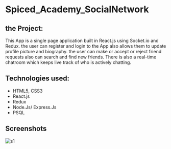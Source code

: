 # Spiced_Academy_SocialNetwork

## the Project:

This App is a single page application built in React.js using Socket.io and Redux. 
the user can register and login to the App also allows them to update profile picture and biography.
the user can make or accept or reject friend requests also can search and find new friends.
There is also a real-time chatroom which keeps live track of who is actively chatting.

## Technologies used:

-   HTML5, CSS3
-   React.js
-   Redux
-   Node.Js/ Express.Js
-   PSQL

## Screenshots
![s1](https://user-images.githubusercontent.com/107426060/203870074-df7143b3-3e2f-4ff9-b899-ad3ab72be014.jpg)
[](https://github.com/AKindakly/Spiced_Academy_SocialNetwork/blob/main/README.data/gif1.gif)
[](https://github.com/AKindakly/Spiced_Academy_SocialNetwork/blob/main/README.data/gif2.gif)

